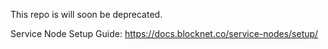This repo is will soon be deprecated.

Service Node Setup Guide:
https://docs.blocknet.co/service-nodes/setup/
